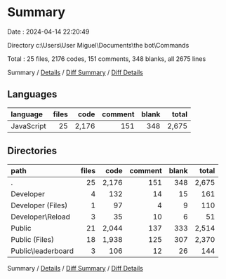 # Summary

Date : 2024-04-14 22:20:49

Directory c:\\Users\\User Miguel\\Documents\\the bot\\Commands

Total : 25 files,  2176 codes, 151 comments, 348 blanks, all 2675 lines

Summary / [Details](details.md) / [Diff Summary](diff.md) / [Diff Details](diff-details.md)

## Languages
| language | files | code | comment | blank | total |
| :--- | ---: | ---: | ---: | ---: | ---: |
| JavaScript | 25 | 2,176 | 151 | 348 | 2,675 |

## Directories
| path | files | code | comment | blank | total |
| :--- | ---: | ---: | ---: | ---: | ---: |
| . | 25 | 2,176 | 151 | 348 | 2,675 |
| Developer | 4 | 132 | 14 | 15 | 161 |
| Developer (Files) | 1 | 97 | 4 | 9 | 110 |
| Developer\\Reload | 3 | 35 | 10 | 6 | 51 |
| Public | 21 | 2,044 | 137 | 333 | 2,514 |
| Public (Files) | 18 | 1,938 | 125 | 307 | 2,370 |
| Public\\leaderboard | 3 | 106 | 12 | 26 | 144 |

Summary / [Details](details.md) / [Diff Summary](diff.md) / [Diff Details](diff-details.md)